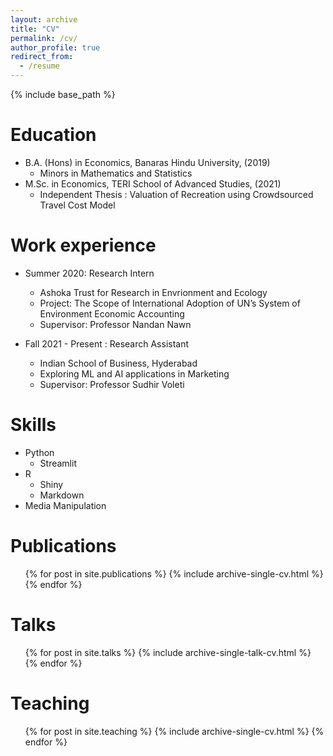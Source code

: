 ```yaml
---
layout: archive
title: "CV"
permalink: /cv/
author_profile: true
redirect_from:
  - /resume
---
```


{% include base_path %}

Education
======
* B.A. (Hons) in Economics, Banaras Hindu University, (2019) 
  * Minors in Mathematics and Statistics
* M.Sc. in Economics, TERI School of Advanced Studies, (2021)
  * Independent Thesis : Valuation of Recreation using Crowdsourced Travel Cost Model


Work experience
======
* Summer 2020: Research Intern
  * Ashoka Trust for Research in Envrionment and Ecology
  * Project: The Scope of International Adoption of UN’s System of Environment Economic Accounting
  * Supervisor: Professor Nandan Nawn

* Fall 2021 - Present : Research Assistant
  * Indian School of Business, Hyderabad
  * Exploring ML and AI applications in Marketing
  * Supervisor: Professor Sudhir Voleti
  
Skills
======
* Python
  * Streamlit
* R
  * Shiny
  * Markdown
* Media Manipulation

Publications
======
  <ul>{% for post in site.publications %}
    {% include archive-single-cv.html %}
  {% endfor %}</ul>
  
Talks
======
  <ul>{% for post in site.talks %}
    {% include archive-single-talk-cv.html %}
  {% endfor %}</ul>
  
Teaching
======
  <ul>{% for post in site.teaching %}
    {% include archive-single-cv.html %}
  {% endfor %}</ul>
  
